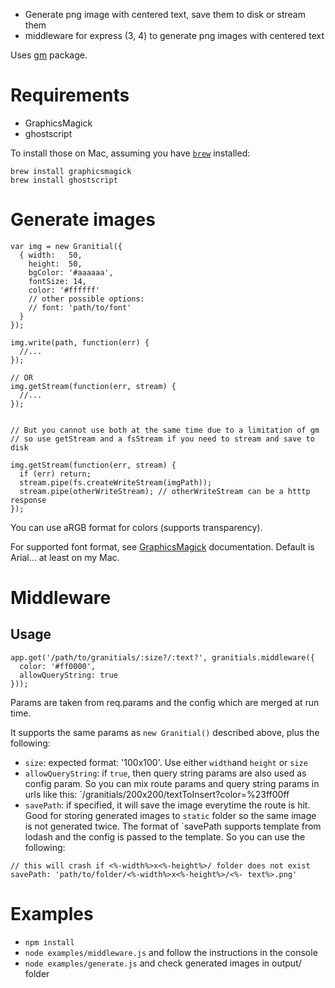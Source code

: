 * Generate png image with centered text, save them to disk or stream them
* middleware for express (3, 4) to generate png images with centered text

Uses [gm](https://github.com/aheckmann/gm) package.

# Requirements

* GraphicsMagick
* ghostscript

To install those on Mac, assuming you have [`brew`](http://brew.sh/) installed:

```
brew install graphicsmagick
brew install ghostscript
```


# Generate images

```
var img = new Granitial({
  { width:   50,
    height:  50,
    bgColor: '#aaaaaa',
    fontSize: 14,
    color: '#ffffff'
    // other possible options:
    // font: 'path/to/font'
  }
});

img.write(path, function(err) {
  //...
});

// OR
img.getStream(function(err, stream) {
  //...
});


// But you cannot use both at the same time due to a limitation of gm
// so use getStream and a fsStream if you need to stream and save to disk

img.getStream(function(err, stream) {
  if (err) return;
  stream.pipe(fs.createWriteStream(imgPath));
  stream.pipe(otherWriteStream); // otherWriteStream can be a htttp response
});

```

You can use aRGB format for colors (supports transparency).

For supported font format, see [GraphicsMagick](http://www.graphicsmagick.org/GraphicsMagick.html#details-font) documentation. Default is Arial... at least on my Mac.

# Middleware

## Usage

```
app.get('/path/to/granitials/:size?/:text?', granitials.middleware({
  color: '#ff0000',
  allowQueryString: true
}));
```

Params are taken from req.params and the config which are merged at run time.

It supports the same params as `new Granitial()` described above, plus the following:

* `size`: expected format: '100x100'. Use either `width`and `height` or `size`
* `allowQueryString`: if `true`, then query string params are also used as config param. So you can mix route params and query string params in urls like this: `/granitials/200x200/textToInsert?color=%23ff00ff
* `savePath`: if specified, it will save the image everytime the route is hit. Good for storing generated images to `static` folder so the same image is not generated twice. The format of `savePath supports template from lodash and the config is passed to the template. So you can use the following:

```
// this will crash if <%-width%>x<%-height%>/ folder does not exist
savePath: 'path/to/folder/<%-width%>x<%-height%>/<%- text%>.png'
```

# Examples

* `npm install`
* `node examples/middleware.js` and follow the instructions in the console
* `node examples/generate.js` and check generated images in output/ folder


